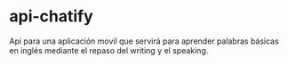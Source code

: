 # api-chatify
Api para una aplicación movil que servirá para aprender palabras básicas en inglés mediante el repaso del writing y el speaking.
